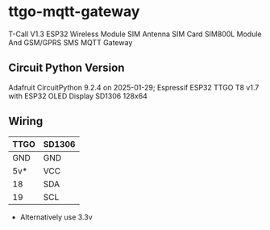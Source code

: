 # ttgo-mqtt-gateway
T-Call V1.3 ESP32 Wireless Module SIM Antenna SIM Card SIM800L Module And GSM/GPRS SMS MQTT Gateway


## Circuit Python Version
Adafruit CircuitPython 9.2.4 on 2025-01-29; Espressif ESP32 TTGO T8 v1.7 with ESP32
OLED Display SD1306 128x64

## Wiring

TTGO |SD1306
---------|--------
GND|GND
5v*|VCC
18| SDA
19| SCL

* Alternatively use 3.3v
